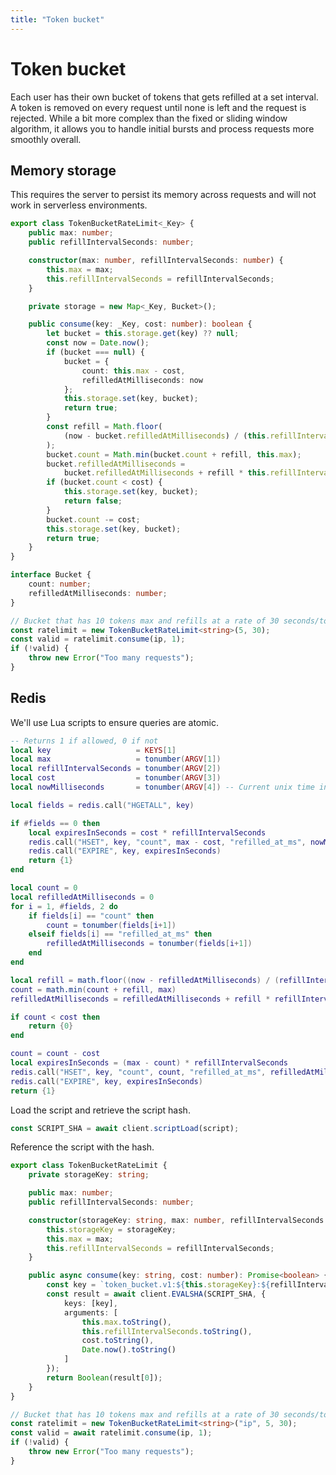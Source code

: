 ```yaml
---
title: "Token bucket"
---
```


# Token bucket

Each user has their own bucket of tokens that gets refilled at a set interval. A token is removed on every request until none is left and the request is rejected. While a bit more complex than the fixed or sliding window algorithm, it allows you to handle initial bursts and process requests more smoothly overall.

## Memory storage

This requires the server to persist its memory across requests and will not work in serverless environments.

```ts
export class TokenBucketRateLimit<_Key> {
	public max: number;
	public refillIntervalSeconds: number;

	constructor(max: number, refillIntervalSeconds: number) {
		this.max = max;
		this.refillIntervalSeconds = refillIntervalSeconds;
	}

	private storage = new Map<_Key, Bucket>();

	public consume(key: _Key, cost: number): boolean {
		let bucket = this.storage.get(key) ?? null;
		const now = Date.now();
		if (bucket === null) {
			bucket = {
				count: this.max - cost,
				refilledAtMilliseconds: now
			};
			this.storage.set(key, bucket);
			return true;
		}
		const refill = Math.floor(
			(now - bucket.refilledAtMilliseconds) / (this.refillIntervalSeconds * 1000)
		);
		bucket.count = Math.min(bucket.count + refill, this.max);
		bucket.refilledAtMilliseconds =
			bucket.refilledAtMilliseconds + refill * this.refillIntervalSeconds * 1000;
		if (bucket.count < cost) {
			this.storage.set(key, bucket);
			return false;
		}
		bucket.count -= cost;
		this.storage.set(key, bucket);
		return true;
	}
}

interface Bucket {
	count: number;
	refilledAtMilliseconds: number;
}
```

```ts
// Bucket that has 10 tokens max and refills at a rate of 30 seconds/token
const ratelimit = new TokenBucketRateLimit<string>(5, 30);
const valid = ratelimit.consume(ip, 1);
if (!valid) {
	throw new Error("Too many requests");
}
```

## Redis

We'll use Lua scripts to ensure queries are atomic.

```lua
-- Returns 1 if allowed, 0 if not
local key                   = KEYS[1]
local max                   = tonumber(ARGV[1])
local refillIntervalSeconds = tonumber(ARGV[2])
local cost                  = tonumber(ARGV[3])
local nowMilliseconds       = tonumber(ARGV[4]) -- Current unix time in ms

local fields = redis.call("HGETALL", key)

if #fields == 0 then
	local expiresInSeconds = cost * refillIntervalSeconds
	redis.call("HSET", key, "count", max - cost, "refilled_at_ms", nowMilliseconds)
	redis.call("EXPIRE", key, expiresInSeconds)
	return {1}
end

local count = 0
local refilledAtMilliseconds = 0
for i = 1, #fields, 2 do
	if fields[i] == "count" then
		count = tonumber(fields[i+1])
	elseif fields[i] == "refilled_at_ms" then
		refilledAtMilliseconds = tonumber(fields[i+1])
	end
end

local refill = math.floor((now - refilledAtMilliseconds) / (refillIntervalSeconds * 1000))
count = math.min(count + refill, max)
refilledAtMilliseconds = refilledAtMilliseconds + refill * refillIntervalSeconds * 1000

if count < cost then
	return {0}
end

count = count - cost
local expiresInSeconds = (max - count) * refillIntervalSeconds
redis.call("HSET", key, "count", count, "refilled_at_ms", refilledAtMilliseconds)
redis.call("EXPIRE", key, expiresInSeconds)
return {1}
```

Load the script and retrieve the script hash.

```ts
const SCRIPT_SHA = await client.scriptLoad(script);
```

Reference the script with the hash.

```ts
export class TokenBucketRateLimit {
	private storageKey: string;

	public max: number;
	public refillIntervalSeconds: number;

	constructor(storageKey: string, max: number, refillIntervalSeconds: number) {
		this.storageKey = storageKey;
		this.max = max;
		this.refillIntervalSeconds = refillIntervalSeconds;
	}

	public async consume(key: string, cost: number): Promise<boolean> {
		const key = `token_bucket.v1:${this.storageKey}:${refillIntervalSeconds}:${key}`;
		const result = await client.EVALSHA(SCRIPT_SHA, {
			keys: [key],
			arguments: [
				this.max.toString(),
				this.refillIntervalSeconds.toString(),
				cost.toString(),
				Date.now().toString()
			]
		});
		return Boolean(result[0]);
	}
}
```

```ts
// Bucket that has 10 tokens max and refills at a rate of 30 seconds/token
const ratelimit = new TokenBucketRateLimit<string>("ip", 5, 30);
const valid = await ratelimit.consume(ip, 1);
if (!valid) {
	throw new Error("Too many requests");
}
```
